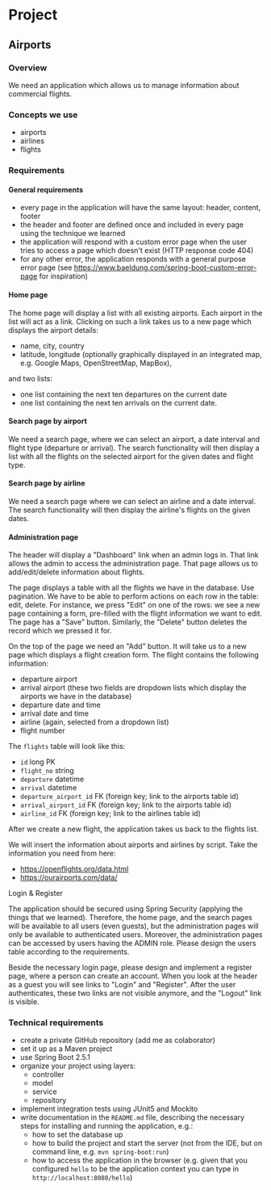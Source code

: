 # Project

## Airports

### Overview

We need an application which allows us to manage information about commercial flights.

### Concepts we use

- airports
- airlines
- flights

### Requirements

#### General requirements

- every page in the application will have the same layout: header, content, footer
- the header and footer are defined once and included in every page using the technique we learned
- the application will respond with a custom error page when the user tries to access a page which doesn't exist (HTTP response code 404)
- for any other error, the application responds with a general purpose error page (see https://www.baeldung.com/spring-boot-custom-error-page for inspiration)

#### Home page

The home page will display a list with all existing airports.
Each airport in the list will act as a link.
Clicking on such a link takes us to a new page which displays the airport details:

- name, city, country
- latitude, longitude (optionally graphically displayed in an integrated map,
  e.g. Google Maps, OpenStreetMap, MapBox),
  
and two lists:

- one list containing the next ten departures on the current date
- one list containing the next ten arrivals on the current date.

#### Search page by airport

We need a search page, where we can select an airport, a date interval and flight type (departure or arrival).
The search functionality will then display a list with all the flights on the selected airport for the given dates and flight type.

#### Search page by airline

We need a search page where we can select an airline and a date interval.
The search functionality will then display the airline's flights on the given dates.

#### Administration page

The header will display a "Dashboard" link when an admin logs in.
That link allows the admin to access the administration page. That page allows us to add/edit/delete information about flights.

The page displays a table with all the flights we have in the database. Use pagination.
We have to be able to perform actions on each row in the table: edit, delete. For instance, we press "Edit" on one of the rows:
we see a new page containing a form, pre-filled with the flight information we want to edit. The page has a "Save" button.
Similarly, the "Delete" button deletes the record which we pressed it for.

On the top of the page we need an "Add" button. It will take us to a new page which displays a flight creation form.
The flight contains the following information:
- departure airport
- arrival airport (these two fields are dropdown lists which display the airports we have in the database)
- departure date and time
- arrival date and time
- airline (again, selected from a dropdown list)
- flight number

The `flights` table will look like this:
- `id` long PK
- `flight_no` string
- `departure` datetime
- `arrival` datetime
- `departure_airport_id` FK (foreign key; link to the airports table id)
- `arrival_airport_id` FK (foreign key; link to the airports table id)
- `airline_id` FK (foreign key; link to the airlines table id)

After we create a new flight, the application takes us back to the flights list.

We will insert the information about airports and airlines by script. Take the information you need from here:
- https://openflights.org/data.html
- https://ourairports.com/data/

Login & Register

The application should be secured using Spring Security (applying the things that we learned). Therefore, the home page, and the search pages will be available to all users (even guests), but the administration pages will only be available to authenticated users. Moreover, the administration pages can be accessed by users having the ADMIN role. Please design the users table according to the requirements.

Beside the necessary login page, please design and implement a register page, where a person can create an account. When you look at the header as a guest you will see links to "Login" and "Register". After the user authenticates, these two links are not visible anymore, and the "Logout" link is visible.


### Technical requirements

- create a private GitHub repository (add me as colaborator)
- set it up as a Maven project
- use Spring Boot 2.5.1
- organize your project using layers:
    - controller
    - model
    - service
    - repository
- implement integration tests using JUnit5 and Mockito
- write documentation in the `README.md` file, describing the necessary steps for installing and running the application,
e.g.:
    - how to set the database up
    - how to build the project and start the server (not from the IDE, but on command line, e.g. `mvn spring-boot:run`)  
    - how to access the application in the browser (e.g. given that you configured `hello` to be the application context
      you can type in `http://localhost:8080/hello`)

